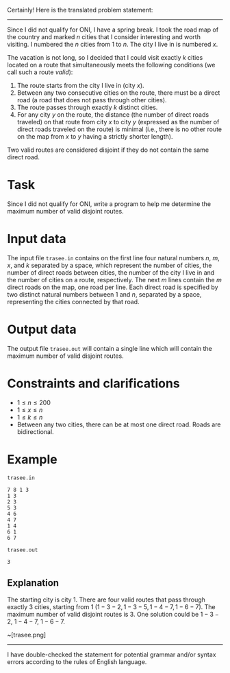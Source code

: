Certainly! Here is the translated problem statement:

---

Since I did not qualify for ONI, I have a spring break. I took the road map of the country and marked $n$ cities that I consider interesting and worth visiting. I numbered the $n$ cities from $1$ to $n$. The city I live in is numbered $x$.

The vacation is not long, so I decided that I could visit exactly $k$ cities located on a route that simultaneously meets the following conditions (we call such a route *valid*):  
1. The route starts from the city I live in (city $x$).  
2. Between any two consecutive cities on the route, there must be a direct road (a road that does not pass through other cities).  
3. The route passes through exactly $k$ distinct cities.  
4. For any city $y$ on the route, the distance (the number of direct roads traveled) on that route from city $x$ to city $y$ (expressed as the number of direct roads traveled on the route) is minimal (i.e., there is no other route on the map from $x$ to $y$ having a strictly shorter length).  

Two valid routes are considered disjoint if they do not contain the same direct road.

# Task

Since I did not qualify for ONI, write a program to help me determine the maximum number of valid disjoint routes.

# Input data

The input file `trasee.in` contains on the first line four natural numbers $n$, $m$, $x$, and $k$ separated by a space, which represent the number of cities, the number of direct roads between cities, the number of the city I live in and the number of cities on a route, respectively. The next $m$ lines contain the $m$ direct roads on the map, one road per line. Each direct road is specified by two distinct natural numbers between $1$ and $n$, separated by a space, representing the cities connected by that road.

# Output data

The output file `trasee.out` will contain a single line which will contain the maximum number of valid disjoint routes.

# Constraints and clarifications

* $1 \leq n \leq 200$
* $1 \leq x \leq n$
* $1 \leq k \leq n$
* Between any two cities, there can be at most one direct road. Roads are bidirectional.

# Example

`trasee.in`

```
7 8 1 3
1 3
2 3
5 3
4 6
4 7
1 4
6 1
6 7
```

`trasee.out`

```
3
```

## Explanation

The starting city is city $1$. There are four valid routes that pass through exactly $3$ cities, starting from $1$ ($1-3-2, 1-3-5, 1-4-7, 1-6-7$). The maximum number of valid disjoint routes is $3$. One solution could be $1-3-2$, $1-4-7$, $1-6-7$.

~[trasee.png]

---

I have double-checked the statement for potential grammar and/or syntax errors according to the rules of English language.